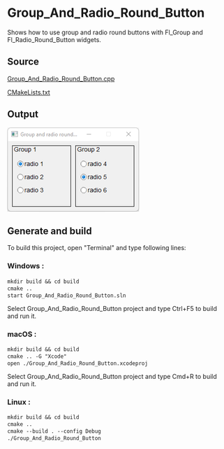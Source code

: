 # Group_And_Radio_Round_Button

Shows how to use group and radio round buttons with Fl_Group and Fl_Radio_Round_Button widgets.

## Source

[Group_And_Radio_Round_Button.cpp](Group_And_Radio_Round_Button.cpp)

[CMakeLists.txt](CMakeLists.txt)

## Output

![output](../../../docs/Pictures/Examples/Group_And_Radio_Round_Button.png)

## Generate and build

To build this project, open "Terminal" and type following lines:

### Windows :

``` shell
mkdir build && cd build
cmake .. 
start Group_And_Radio_Round_Button.sln
```

Select Group_And_Radio_Round_Button project and type Ctrl+F5 to build and run it.

### macOS :

``` shell
mkdir build && cd build
cmake .. -G "Xcode"
open ./Group_And_Radio_Round_Button.xcodeproj
```

Select Group_And_Radio_Round_Button project and type Cmd+R to build and run it.

### Linux :

``` shell
mkdir build && cd build
cmake .. 
cmake --build . --config Debug
./Group_And_Radio_Round_Button
```
